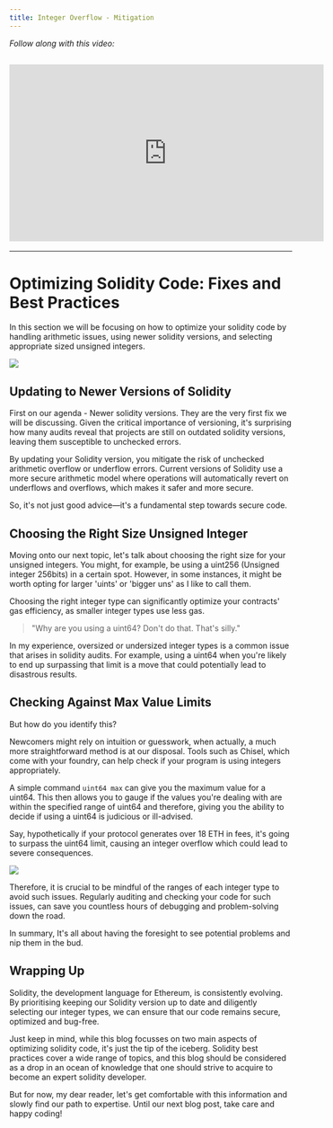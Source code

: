 ```yaml
---
title: Integer Overflow - Mitigation
---
```


_Follow along with this video:_

## <iframe width="560" height="315" src="https://youtu.be/W-tv7-mze3o" title="YouTube Player" frameborder="0" allow="accelerometer; autoplay; clipboard-write; encrypted-media; gyroscope; picture-in-picture; web-share" allowfullscreen></iframe>

---

# Optimizing Solidity Code: Fixes and Best Practices

In this section we will be focusing on how to optimize your solidity code by handling arithmetic issues, using newer solidity versions, and selecting appropriate sized unsigned integers.

![](https://cdn.videotap.com/JQFvqTTQx9NSt5trIsy4-5.2.png)

## Updating to Newer Versions of Solidity

First on our agenda - Newer solidity versions. They are the very first fix we will be discussing. Given the critical importance of versioning, it's surprising how many audits reveal that projects are still on outdated solidity versions, leaving them susceptible to unchecked errors.

By updating your Solidity version, you mitigate the risk of unchecked arithmetic overflow or underflow errors. Current versions of Solidity use a more secure arithmetic model where operations will automatically revert on underflows and overflows, which makes it safer and more secure.

So, it's not just good advice—it's a fundamental step towards secure code.

## Choosing the Right Size Unsigned Integer

Moving onto our next topic, let's talk about choosing the right size for your unsigned integers. You might, for example, be using a uint256 (Unsigned integer 256bits) in a certain spot. However, in some instances, it might be worth opting for larger 'uints' or 'bigger uns' as I like to call them.

Choosing the right integer type can significantly optimize your contracts' gas efficiency, as smaller integer types use less gas.

> "Why are you using a uint64? Don't do that. That's silly."

In my experience, oversized or undersized integer types is a common issue that arises in solidity audits. For example, using a uint64 when you're likely to end up surpassing that limit is a move that could potentially lead to disastrous results.

## Checking Against Max Value Limits

But how do you identify this?

Newcomers might rely on intuition or guesswork, when actually, a much more straightforward method is at our disposal. Tools such as Chisel, which come with your foundry, can help check if your program is using integers appropriately.

A simple command `uint64 max` can give you the maximum value for a uint64. This then allows you to gauge if the values you're dealing with are within the specified range of uint64 and therefore, giving you the ability to decide if using a uint64 is judicious or ill-advised.

Say, hypothetically if your protocol generates over 18 ETH in fees, it's going to surpass the uint64 limit, causing an integer overflow which could lead to severe consequences.

![](https://cdn.videotap.com/rBscGeCrMNlRHNKG4K02-46.8.png)

Therefore, it is crucial to be mindful of the ranges of each integer type to avoid such issues. Regularly auditing and checking your code for such issues, can save you countless hours of debugging and problem-solving down the road.

In summary, It's all about having the foresight to see potential problems and nip them in the bud.

## Wrapping Up

Solidity, the development language for Ethereum, is consistently evolving. By prioritising keeping our Solidity version up to date and diligently selecting our integer types, we can ensure that our code remains secure, optimized and bug-free.

Just keep in mind, while this blog focusses on two main aspects of optimizing solidity code, it's just the tip of the iceberg. Solidity best practices cover a wide range of topics, and this blog should be considered as a drop in an ocean of knowledge that one should strive to acquire to become an expert solidity developer.

But for now, my dear reader, let's get comfortable with this information and slowly find our path to expertise. Until our next blog post, take care and happy coding!
